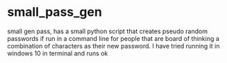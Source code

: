 # small_pass_gen
small gen pass, has a small python script that creates pseudo random passwords if run in a command line
for people that are board of thinking a combination of characters as their new password. 
I have tried running it in windows 10 in terminal and runs ok
